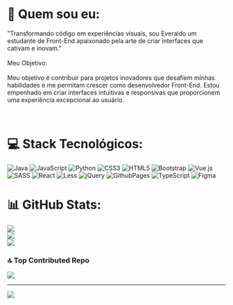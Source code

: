 # 💫 Quem sou eu:
"Transformando código em experiências visuais, sou  Everaldo um estudante de Front-End apaixonado pela arte de criar interfaces que cativam e inovam."<br><br>Meu Objetivo:<br><br>Meu objetivo é contribuir para projetos inovadores que desafiem minhas habilidades e me permitam crescer como desenvolvedor Front-End. Estou empenhado em criar interfaces intuitivas e responsivas que proporcionem uma experiência excepcional ao usuário.<br><br><br>




# 💻 Stack Tecnológicos:
![Java](https://img.shields.io/badge/java-%23ED8B00.svg?style=flat&logo=openjdk&logoColor=white) ![JavaScript](https://img.shields.io/badge/javascript-%23323330.svg?style=flat&logo=javascript&logoColor=%23F7DF1E) ![Python](https://img.shields.io/badge/python-3670A0?style=flat&logo=python&logoColor=ffdd54) ![CSS3](https://img.shields.io/badge/css3-%231572B6.svg?style=flat&logo=css3&logoColor=white) ![HTML5](https://img.shields.io/badge/html5-%23E34F26.svg?style=flat&logo=html5&logoColor=white) ![Bootstrap](https://img.shields.io/badge/bootstrap-%238511FA.svg?style=flat&logo=bootstrap&logoColor=white) ![Vue.js](https://img.shields.io/badge/vue.js-%2335495e.svg?style=flat&logo=vuedotjs&logoColor=%234FC08D) ![SASS](https://img.shields.io/badge/SASS-hotpink.svg?style=flat&logo=SASS&logoColor=white) ![React](https://img.shields.io/badge/react-%2320232a.svg?style=flat&logo=react&logoColor=%2361DAFB) ![Less](https://img.shields.io/badge/less-2B4C80?style=flat&logo=less&logoColor=white) ![jQuery](https://img.shields.io/badge/jquery-%230769AD.svg?style=flat&logo=jquery&logoColor=white) ![GithubPages](https://img.shields.io/badge/github%20pages-121013?style=flat&logo=github&logoColor=white) ![TypeScript](https://img.shields.io/badge/typescript-%23007ACC.svg?style=flat&logo=typescript&logoColor=white) ![Figma](https://img.shields.io/badge/figma-%23F24E1E.svg?style=flat&logo=figma&logoColor=white)
# 📊 GitHub Stats:
![](https://github-readme-stats.vercel.app/api?username=Everaldo-art&theme=tokyonight&hide_border=true&include_all_commits=false&count_private=false)<br/>
![](https://github-readme-streak-stats.herokuapp.com/?user=Everaldo-art&theme=tokyonight&hide_border=true)<br/>
![](https://github-readme-stats.vercel.app/api/top-langs/?username=Everaldo-art&theme=tokyonight&hide_border=true&include_all_commits=false&count_private=false&layout=compact)

### 🔝 Top Contributed Repo
![](https://github-contributor-stats.vercel.app/api?username=Everaldo-art&limit=5&theme=algolia&combine_all_yearly_contributions=true)

---
[![](https://visitcount.itsvg.in/api?id=Everaldo-art&icon=0&color=0)](https://visitcount.itsvg.in)

<!-- Proudly created with GPRM ( https://gprm.itsvg.in ) -->
